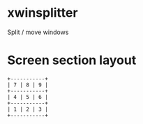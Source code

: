 # xwinsplitter
Split / move windows

# Screen section layout
    +-----------+
    | 7 | 8 | 9 |
    +-----------+
    | 4 | 5 | 6 |
    +-----------+
    | 1 | 2 | 3 |
    +-----------+
    